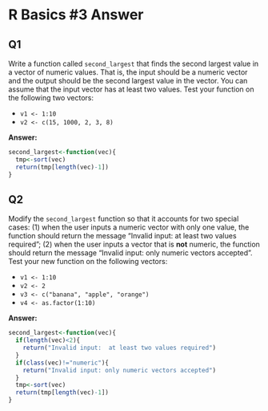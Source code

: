 # R Basics #3 Answer

## Q1

Write a function called `second_largest` that finds the  second largest value in a vector of numeric values. That is, the input  should be a numeric vector and the output should be the second largest  value in the vector. You can assume that the input vector has at least  two values. Test your function on the following two vectors:

- `v1 <- 1:10`
- `v2 <- c(15, 1000, 2, 3, 8)`

**Answer:**

```r
second_largest<-function(vec){
  tmp<-sort(vec)
  return(tmp[length(vec)-1])
}
```

## Q2

Modify the `second_largest` function so that it accounts  for two special cases: (1) when the user inputs a numeric vector with  only one value, the function should return the message “Invalid input:  at least two values required”; (2) when the user inputs a vector that is **not** numeric, the function should return the message  “Invalid input: only numeric vectors accepted”. Test your new function  on the following vectors:

- `v1 <- 1:10`
- `v2 <- 2`
- `v3 <- c("banana", "apple", "orange")`
- `v4 <- as.factor(1:10)`

**Answer:**

```r
second_largest<-function(vec){
  if(length(vec)<2){
    return("Invalid input:  at least two values required")
  }
  if(class(vec)!="numeric"){
    return("Invalid input: only numeric vectors accepted")
  }
  tmp<-sort(vec)
  return(tmp[length(vec)-1])
}
```
